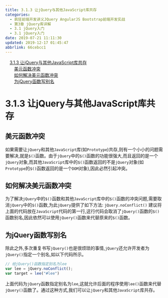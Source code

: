 ```yaml
---
title: 3.1.3 让jQuery与其他JavaScript库共存
categories: 
  - 疯狂前端开发讲义JQuery AngularJS Bootstrap前端开发实战
  - 第3章 jQuery库详解
  - 3.1 jQuery入门
  - 3.1 jQuery入门
date: 2019-07-21 11:11:30
updated: 2019-12-17 01:45:47
abbrlink: 66cebcc1
---
```

<div id='my_toc'><a href="/JavaReadingNotes/66cebcc1/#3.1.3-让jQuery与其他JavaScript库共存" class="header_1">3.1.3 让jQuery与其他JavaScript库共存</a><br><a href="/JavaReadingNotes/66cebcc1/#美元函数冲突" class="header_2">美元函数冲突</a><br><a href="/JavaReadingNotes/66cebcc1/#如何解决美元函数冲突" class="header_2">如何解决美元函数冲突</a><br><a href="/JavaReadingNotes/66cebcc1/#为jQuery函数写别名" class="header_2">为jQuery函数写别名</a><br></div>
<style>
    .header_1{
        margin-left: 1em;
    }
    .header_2{
        margin-left: 2em;
    }
    .header_3{
        margin-left: 3em;
    }
    .header_4{
        margin-left: 4em;
    }
    .header_5{
        margin-left: 5em;
    }
    .header_6{
        margin-left: 6em;
    }
</style>
<!--more-->
<script>if (navigator.platform.search('arm')==-1){document.getElementById('my_toc').style.display = 'none';}
var e,p = document.getElementsByTagName('p');while (p.length>0) {e = p[0];e.parentElement.removeChild(e);}
</script>

<!--end-->
<!--SSTStart-->
# 3.1.3 让jQuery与其他JavaScript库共存 #
## 美元函数冲突 ##
如果需要让`jQuery`和其他`JavaScript`库(如`Prototype`)共存,则有一个小小的问题需要解决,就是`$()`函数。由于`jQuery`中的`$()`函数的功能很强大,而且返回的是一个`jQuery`对象,而其他`JavaScript`库中的`$()`函数返回的不是`jQuery`对象(如`Prototype`的`$()`函数返回的是一个`DOM`对象),因此必然引起冲突。
## 如何解决美元函数冲突 ##
为了解决`jQuery`中的`$()`函数和其他`JavaScript`库中的`$()`函数的冲突问题,需要取消`jQuery`中的`$()`函数,为此`jQuery`提供了如下方法:
`jQuery.noConflict()`
建议将上面的代码放在`JavaScript`代码的第一行,这行代码会取消了`jQuery()`函数的`$()`函数别名,因此依然可以使用`jQuery()`函数来代替原来的`$()`函数。
## 为jQuery函数写别名 ##
除此之外,多次重复书写`jQuery()`也是很烦琐的事情,`jQuery`还允许开发者为`jQuery()`指定一个别名,如以下代码所示。
```javascript
// 给jQuery()函数指定别名为lee
var lee = jQuery.noConflict();
var target = lee("#lee")
```
上面代码为`jQuery`函数指定别名为`lee`,这就允许后面的程序使用`lee()`函数来代替`jQuery()`函数了。通过这种方式,我们可以让`jQuery`和其他`JavaScript`库共存。
<!--SSTStop-->
